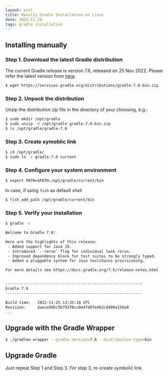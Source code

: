 ```yaml
---
layout: post
title: Manully Gradle Installation on Linux
date: 2022-11-29
tags: gradle installation
---
```


## Installing manually

### Step 1. Download the latest Gradle distribution

The current Gradle release is version 7.6, released on 25 Nov 2022. Please refer the latest version from [here](https://gradle.org/install/).

```sh
$ wget https://services.gradle.org/distributions/gradle-7.6-bin.zip
```

### Step 2. Unpack the distribution

Unzip the distribution zip file in the directory of your choosing, e.g.:

```sh
$ sudo mkdir /opt/gradle
$ sudo unzip -d /opt/gradle gradle-7.6-bin.zip
$ ls /opt/gradle/gradle-7.6
```

### Step 3. Create symoblic link

```sh
$ cd /opt/gradle/
$ sudo ln -s gradle-7.6 current
```

### Step 4. Configure your system environment

```sh
$ export PATH=$PATH:/opt/gradle/current/bin
```

In case, if using `fish` as default shell

```sh
$ fish_add_path /opt/gradle/current/bin
```

### Step 5. Verify your installation

```sh
$ gradle -v

Welcome to Gradle 7.6!

Here are the highlights of this release:
 - Added support for Java 19.
 - Introduced `--rerun` flag for individual task rerun.
 - Improved dependency block for test suites to be strongly typed.
 - Added a pluggable system for Java toolchains provisioning.

For more details see https://docs.gradle.org/7.6/release-notes.html


------------------------------------------------------------
Gradle 7.6
------------------------------------------------------------

Build time:   2022-11-25 13:35:10 UTC
Revision:     daece9dbc5b79370cc8e4fd6fe4b2cd400e150a8
...
```

## Upgrade with the Gradle Wrapper

```sh
$ ./gradlew wrapper --gradle-version=7.6 --distribution-type=bin
```

## Upgrade Gradle

Just repeat Step 1 and Step 3. For step 3, re-create symbolic link.
